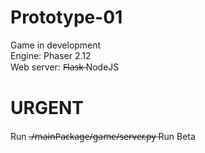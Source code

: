 # Prototype-01
Game in development <br />
Engine: Phaser 2.12 <br />
Web server: F̶l̶a̶s̶k̶  NodeJS <br />

# URGENT <br />
Run .̶/̶m̶a̶i̶n̶P̶a̶c̶k̶a̶g̶e̶/̶g̶a̶m̶e̶/̶s̶e̶r̶v̶e̶r̶.̶p̶y̶  Run Beta
